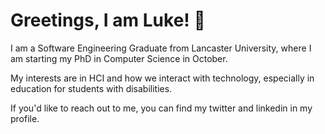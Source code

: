 # Greetings, I am Luke! :wave:

I am a Software Engineering Graduate from Lancaster University, where I am starting my PhD in Computer Science in October. 

My interests are in HCI and how we interact with technology, especially in education for students with disabilities. 

If you'd like to reach out to me, you can find my twitter and linkedin in my profile.

<!--
**lukehalpin/lukehalpin** is a ✨ _special_ ✨ repository because its `README.md` (this file) appears on your GitHub profile.

Here are some ideas to get you started:

- 🔭 I’m currently working on ...
- 🌱 I’m currently learning ...
- 👯 I’m looking to collaborate on ...
- 🤔 I’m looking for help with ...
- 💬 Ask me about ...
- 📫 How to reach me: ...
- 😄 Pronouns: ...
- ⚡ Fun fact: ...
-->
